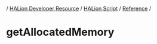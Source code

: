 / [HALion Developer Resource](../..//HALion-Developer-Resource.md) / [HALion Script](./HALion-Script.md) / [Reference](./Reference.md) /

# getAllocatedMemory
